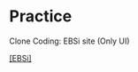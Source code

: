 # Practice
Clone Coding: EBSi site (Only UI)


<a href="https://www.ebsi.co.kr/ebs/pot/poti/main.ebs">[EBSi]</a>
